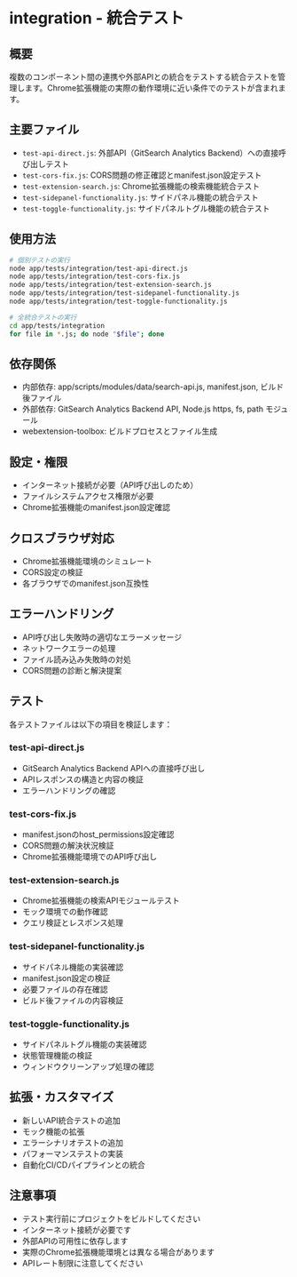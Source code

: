 # integration - 統合テスト

## 概要
複数のコンポーネント間の連携や外部APIとの統合をテストする統合テストを管理します。Chrome拡張機能の実際の動作環境に近い条件でのテストが含まれます。

## 主要ファイル
- `test-api-direct.js`: 外部API（GitSearch Analytics Backend）への直接呼び出しテスト
- `test-cors-fix.js`: CORS問題の修正確認とmanifest.json設定テスト
- `test-extension-search.js`: Chrome拡張機能の検索機能統合テスト
- `test-sidepanel-functionality.js`: サイドパネル機能の統合テスト
- `test-toggle-functionality.js`: サイドパネルトグル機能の統合テスト

## 使用方法
```bash
# 個別テストの実行
node app/tests/integration/test-api-direct.js
node app/tests/integration/test-cors-fix.js
node app/tests/integration/test-extension-search.js
node app/tests/integration/test-sidepanel-functionality.js
node app/tests/integration/test-toggle-functionality.js

# 全統合テストの実行
cd app/tests/integration
for file in *.js; do node "$file"; done
```

## 依存関係
- 内部依存: app/scripts/modules/data/search-api.js, manifest.json, ビルド後ファイル
- 外部依存: GitSearch Analytics Backend API, Node.js https, fs, path モジュール
- webextension-toolbox: ビルドプロセスとファイル生成

## 設定・権限
- インターネット接続が必要（API呼び出しのため）
- ファイルシステムアクセス権限が必要
- Chrome拡張機能のmanifest.json設定確認

## クロスブラウザ対応
- Chrome拡張機能環境のシミュレート
- CORS設定の検証
- 各ブラウザでのmanifest.json互換性

## エラーハンドリング
- API呼び出し失敗時の適切なエラーメッセージ
- ネットワークエラーの処理
- ファイル読み込み失敗時の対処
- CORS問題の診断と解決提案

## テスト
各テストファイルは以下の項目を検証します：

### test-api-direct.js
- GitSearch Analytics Backend APIへの直接呼び出し
- APIレスポンスの構造と内容の検証
- エラーハンドリングの確認

### test-cors-fix.js
- manifest.jsonのhost_permissions設定確認
- CORS問題の解決状況検証
- Chrome拡張機能環境でのAPI呼び出し

### test-extension-search.js
- Chrome拡張機能の検索APIモジュールテスト
- モック環境での動作確認
- クエリ検証とレスポンス処理

### test-sidepanel-functionality.js
- サイドパネル機能の実装確認
- manifest.json設定の検証
- 必要ファイルの存在確認
- ビルド後ファイルの内容検証

### test-toggle-functionality.js
- サイドパネルトグル機能の実装確認
- 状態管理機能の検証
- ウィンドウクリーンアップ処理の確認

## 拡張・カスタマイズ
- 新しいAPI統合テストの追加
- モック機能の拡張
- エラーシナリオテストの追加
- パフォーマンステストの実装
- 自動化CI/CDパイプラインとの統合

## 注意事項
- テスト実行前にプロジェクトをビルドしてください
- インターネット接続が必要です
- 外部APIの可用性に依存します
- 実際のChrome拡張機能環境とは異なる場合があります
- APIレート制限に注意してください